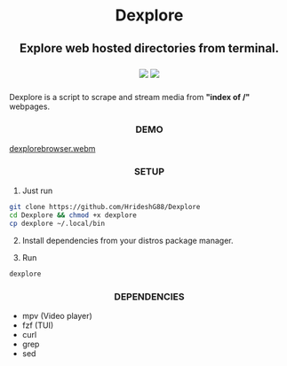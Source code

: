 <h1 align=center>Dexplore</h1>

<h2 align=center>Explore web hosted directories from terminal.

<p align=center>
  <a href="https://makeapullrequest.com"><img src="https://img.shields.io/badge/PRs-welcome-brightblue.svg?style=flat-square"></a>
  <img src="https://img.shields.io/badge/OS-linux-orange.svg?style=flat-square">
</p>
</h2>

Dexplore is a script to scrape and stream media from <strong>"index of /"</strong> webpages.

<h3 align=center>DEMO</h3>

[dexplorebrowser.webm](https://github.com/HrideshG88/Dexplore/assets/37382537/c714e94e-5b07-4887-8280-f41ed5829e8a)

<h3 align=center>SETUP</h3>

1. Just run
```bash
git clone https://github.com/HrideshG88/Dexplore
cd Dexplore && chmod +x dexplore
cp dexplore ~/.local/bin

```
2. Install dependencies from your distros package manager.

3. Run
```bash
dexplore
```
<h3 align=center>DEPENDENCIES</h3>

- mpv (Video player)
- fzf (TUI)
- curl 
- grep 
- sed

